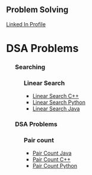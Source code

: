 <h2>Problem Solving</h2>
</head>
<body>
<a href="https://www.linkedin.com/in/praveen-acharya-226a22125/">Linked In Profile</a>
<h1>DSA Problems</h1>
<ul>
  <h3>Searching</h3>
  <ul style="list-style-type:disc">
    <h3>Linear Search</h3>
    <ul>
    <li><a href="https://github.com/Hacker-Pravii/Backend-Development/blob/main/Linear%20Search">Linear Search C++</a></li>
    <li><a href="https://github.com/Hacker-Pravii/Backend-Development/blob/main/Linear%20Search%20Python">Linear Search Python</a></li>
    <li><a href="https://github.com/Hacker-Pravii/Backend-Development/blob/main/Linear%20Search%20Java">Linear Search Java</a></li>
     </ul>
  </ul>
  
  
  
  
  <h3>DSA Problems</h3>
  <ul style="list-style-type:disc">
    <h3>Pair count</h3>
    <ul>
    <li><a href="https://github.com/Hacker-Pravii/Backend-Development/blob/main/Pair%20count%20Java">Pair Count Java</a></li>
    <li><a href="https://github.com/Hacker-Pravii/Backend-Development/blob/main/Pair%20count%20Java">Pair Count C++</a></li>
    <li><a href="https://github.com/Hacker-Pravii/Backend-Development/blob/main/Pair%20count%20Python">Pair Count Python</a></li>
     </ul>
  </ul>
  
  
  
  
 


  
  

</ul>
  

</body>
</html>

